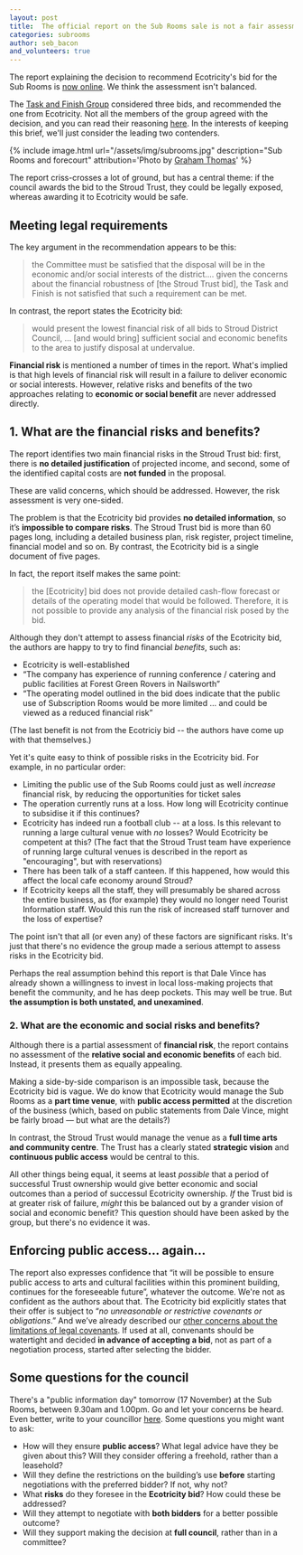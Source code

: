 ```yaml
---
layout: post
title:  The official report on the Sub Rooms sale is not a fair assessment
categories: subrooms
author: seb_bacon
and_volunteers: true
---
```

<div class="standfirst">
The report explaining the decision to recommend Ecotricity's bid for the Sub Rooms is <a href="https://www.stroud.gov.uk/media/519984/sdc-task-and-finish-group-report-sub-rooms-november-2017.pdf">now online</a>. We think the assessment isn't balanced.
</div>


The [Task and Finish Group](http://stroudinvestigates.co.uk/subrooms/2017/11/06/bizarre-secrecy.html) considered three bids, and recommended the one from Ecotricity.  Not all the members of the group agreed with the decision, and you can read their reasoning [here](http://stroudinvestigates.co.uk/subrooms/2017/11/15/green-party-minority-opinion.html). In the interests of keeping this brief, we'll just consider the leading two contenders.

{% include image.html url="/assets/img/subrooms.jpg" description="Sub
Rooms and forecourt" attribution='Photo by <a
href="https://commons.wikimedia.org/wiki/File:Subscription_Rooms_-_geograph.org.uk_-_425314.jpg">Graham Thomas</a>' %}

The report criss-crosses a lot of ground, but has a central theme: if the council awards the bid to the Stroud Trust, they could be legally exposed, whereas awarding it to Ecotricity would be safe.

## Meeting legal requirements

The key argument in the recommendation appears to be this:

 > the Committee must be satisfied that the disposal will be in the economic and/or social interests of the district…. given the concerns about the financial robustness of [the Stroud Trust bid], the Task and Finish is not satisfied that such a requirement can be met.

In contrast, the report states the Ecotricity bid:

> would present the lowest financial risk of all bids to Stroud District Council, … [and would bring] sufficient social and economic benefits to the area to justify disposal at undervalue.

**Financial risk** is mentioned a number of times in the report. What's implied is that high levels of financial risk will result in a failure to deliver economic or social interests.  However, relative risks and benefits of the two approaches relating to **economic or social benefit** are never addressed directly.

## 1. What are the financial risks and benefits?

The report identifies two main financial risks in the Stroud Trust bid: first, there is **no detailed justification** of projected income, and second, some of the identified capital costs are **not funded** in the proposal.

These are valid concerns, which should be addressed. However, the risk assessment is very one-sided.

The problem is that the Ecotricity bid provides **no detailed information**, so it’s **impossible to compare risks**. The Stroud Trust bid is more than 60 pages long, including a detailed business plan, risk register, project timeline, financial model and so on. By contrast, the Ecotricity bid is a single document of five pages.

In fact, the report itself makes the same point:

> the [Ecotricity] bid does not provide detailed cash-flow forecast or details of the operating model that would be followed. Therefore, it is not possible to provide any analysis of the financial risk posed by the bid.

Although they don't attempt to assess financial _risks_ of the Ecotricity bid, the authors are happy to try to find financial _benefits_, such as:

* Ecotricity is well-established
* “The company has experience of running conference / catering and public facilities at Forest Green Rovers in Nailsworth”
* “The operating model outlined in the bid does indicate that the public use of Subscription Rooms would be more limited … and could be viewed as a reduced financial risk”

(The last benefit is not from the Ecotriciy bid -- the authors have come up with that themselves.)

Yet it's quite easy to think of possible risks in the Ecotricity bid.  For example, in no particular order:

* Limiting the public use of the Sub Rooms could just as well _increase_ financial risk, by reducing the opportunities for ticket sales
* The operation currently runs at a loss. How long will Ecotricity continue to subsidise it if this continues?
* Ecotricity has indeed run a football club -- at a loss. Is this relevant to running a large cultural venue with _no_ losses? Would Ecotricity be competent at this?  (The fact that the Stroud Trust team have experience of running large cultural venues is described in the report as "encouraging", but with reservations)
* There has been talk of a staff canteen. If this happened, how would this affect the local cafe economy around Stroud?
* If Ecotricity keeps all the staff, they will presumably be shared across the entire business, as (for example) they would no longer need Tourist Information staff. Would this run the risk of increased staff turnover and the loss of expertise?

The point isn't that all (or even any) of these factors are significant risks. It's just that there's no evidence the group made a serious attempt to assess risks in the Ecotricity bid.

Perhaps the real assumption behind this report is that Dale Vince has already shown a willingness to invest in local loss-making projects that benefit the community, and he has deep pockets.  This may well be true. But **the assumption is both unstated, and unexamined**.

### 2. What are the economic and social risks and benefits?

Although there is a partial assessment of **financial risk**, the report contains no assessment of the **relative social and economic benefits** of each bid.  Instead, it presents them as equally appealing.

Making a side-by-side comparison is an impossible task, because the Ecotricity bid is vague. We do know that Ecotricity would manage the Sub Rooms as a **part time venue**, with **public access permitted** at the discretion of the business (which, based on public statements from Dale Vince, might be fairly broad — but what are the details?)

In contrast, the Stroud Trust would manage the venue as a **full time arts and community centre**. The Trust has a clearly stated **strategic vision** and **continuous public access** would be central to this.

All other things being equal, it seems at least _possible_ that a period of successful Trust ownership would give better economic and social outcomes than a period of successul Ecotricity ownership. _If_ the Trust bid is at greater risk of failure, _might_ this be balanced out by a grander vision of social and economic benefit?  This question should have been asked by the group, but there's no evidence it was.

## Enforcing public access... again...

The report also expresses confidence that “it will be possible to ensure public access to arts and cultural facilities within this prominent building, continues for the foreseeable future”, whatever the outcome. We're not as confident as the authors about that. The Ecotricity bid explicitly states that their offer is subject to “_no unreasonable or restrictive covenants or obligations_.”  And we’ve already described our [other concerns about the limitations of legal covenants](/subrooms/2017/11/10/protecting-public-rights.html). If used at all, convenants should be watertight and decided **in advance of accepting a bid**, not as part of a negotiation process, started after selecting the bidder.



## Some questions for the council

There's a "public information day" tomorrow (17 November) at the Sub Rooms, between 9.30am and 1.00pm. Go and let your concerns be heard.  Even better, write to your councillor [here](https://www.writetothem.com/?a=council).  Some questions you might want to ask:

* How will they ensure **public access**? What legal advice have they be given about this?  Will they consider offering a freehold, rather than a leasehold?
* Will they define the restrictions on the building’s use **before** starting negotiations with the preferred bidder? If not, why not?
* What **risks** do they foresee in the **Ecotricity bid**? How could these be addressed?
* Will they attempt to negotiate with **both bidders** for a better possible outcome?
* Will they support making the decision at **full council**, rather than in a committee?
